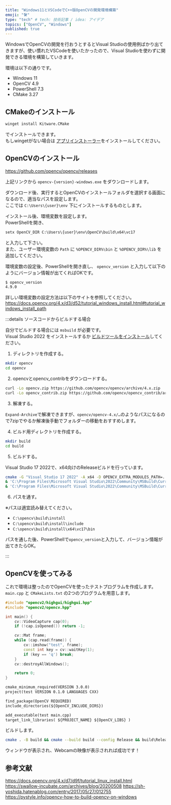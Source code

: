 ```yaml
---
title: "Windows11とVSCodeでC++版OpenCVの開発環境構築"
emoji: "🛠️"
type: "tech" # tech: 技術記事 / idea: アイデア
topics: ["OpenCV", "Windows"]
published: true
---
```


WindowsでOpenCVの開発を行おうとするとVisual Studioの使用例ばかり出てきますが、使い慣れたVSCodeを使いたかったので、Visual Studioを使わずに開発できる環境を構築していきます。  

環境は以下の通りです。  

- Windows 11
- OpenCV 4.9
- PowerShell 7.3
- CMake 3.27

## CMakeのインストール

```sh
winget install Kitware.CMake
```

でインストールできます。  
もしwingetがない場合は [アプリインストーラー](https://apps.microsoft.com/detail/9nblggh4nns1?rtc=1&hl=ja-jp&gl=JP)をインストールしてください。  

## OpenCVのインストール

https://github.com/opencv/opencv/releases

上記リンクから `opencv-{version}-windows.exe` をダウンロードします。  

ダウンロード後、実行するとOpenCVのインストールフォルダを選択する画面になるので、適当なパスを設定します。  
ここでは `C:\Users\{user}\env` 下にインストールするものとします。  

インストール後、環境変数を設定します。  
PowerShellを開き、

```txt
setx OpenCV_DIR C:\Users\{user}\env\OpenCV\build\x64\vc17
```

と入力して下さい。  
また、ユーザー環境変数の `Path` に `%OPENCV_DIR%\bin` と `%OPENCV_DIR%\lib` を追加してください。  

環境変数の設定後、PowerShellを開き直し、 `opencv_version` と入力して以下のようにバージョン情報が出てくればOKです。  

```txt
$ opencv_version
4.9.0
```

詳しい環境変数の設定方法は以下のサイトを参照してください。  
https://docs.opencv.org/4.x/d3/d52/tutorial_windows_install.html#tutorial_windows_install_path

:::details ソースコードからビルドする場合

自分でビルドする場合には `msbuild` が必要です。  
Visual Studio 2022 をインストールするか [ビルドツールをインストール](https://www.kkaneko.jp/tools/win/buildtool2022.html)してください。  

1. ディレクトリを作成する。  

```sh
mkdir opencv
cd opencv
```

2. opencvとopencv_contribをダウンロードする。  

```sh
curl -Lo opencv.zip https://github.com/opencv/opencv/archive/4.x.zip
curl -Lo opencv_contrib.zip https://github.com/opencv/opencv_contrib/archive/4.x.zip
```

3. 解凍する。  

`Expand-Archive`で解凍できますが、`opencv/opencv-4.x/…`のようなパスになるので7zipでやるか解凍後手動でフォルダーの移動をおすすめします。  

4. ビルド用ディレクトリを作成する。  

```sh
mkdir build
cd build
```

5. ビルドする。  

Visual Studio 17 2022で、x64向けのReleaseビルドを行っています。  

```sh
cmake -G "Visual Studio 17 2022" -A x64 -D OPENCV_EXTRA_MODULES_PATH=../opencv_contrib-4.x/modules -D BUILD_opencv_world=ON ../opencv-4.x
& 'C:\Program Files\Microsoft Visual Studio\2022\Community\MSBuild\Current\Bin\MSBuild.exe' .\ALL_BUILD.vcxproj /p:Configuration=Release /p:Platform=x64
& 'C:\Program Files\Microsoft Visual Studio\2022\Community\MSBuild\Current\Bin\MSBuild.exe' .\INSTALL.vcxproj /p:Configuration=Release /p:Platform=x64
```

6. パスを通す。

※パスは適宜読み替えてください。  

- `C:\opencv\build\install`
- `C:\opencv\build\install\include`
- `C:\opencv\build\install\x64\vc17\bin`

パスを通した後、PowerShellで`opencv_version`と入力して、バージョン情報が出てきたらOK。  

:::

## OpenCVを使ってみる

これで環境は整ったのでOpenCVを使ったテストプログラムを作成します。  
`main.cpp` と `CMakeLists.txt` の2つのプログラムを用意します。  

```cpp:main.cpp
#include "opencv2/highgui/highgui.hpp"
#include "opencv2/opencv.hpp"

int main() {
    cv::VideoCapture cap(0);
    if (!cap.isOpened()) return -1;

    cv::Mat frame;
    while (cap.read(frame)) {
        cv::imshow("test", frame);
        const int key = cv::waitKey(1);
        if (key == 'q') break;
    }
    cv::destroyAllWindows();

    return 0;
}
```

```cmake:CMakeLists.txt
cmake_minimum_required(VERSION 3.0.0)
project(test VERSION 0.1.0 LANGUAGES CXX)

find_package(OpenCV REQUIRED)
include_directories(${OpenCV_INCLUDE_DIRS})

add_executable(test main.cpp)
target_link_libraries( ${PROJECT_NAME} ${OpenCV_LIBS} )
```

ビルドします。  

```sh
cmake . -B build && cmake --build build --config Release && build\Release\test.exe
```

ウィンドウが表示され、Webcamの映像が表示されれば成功です！  

## 参考文献

https://docs.opencv.org/4.x/d7/d9f/tutorial_linux_install.html
https://swallow-incubate.com/archives/blog/20200508
https://sh-yoshida.hatenablog.com/entry/2017/05/27/012755
https://pystyle.info/opencv-how-to-build-opencv-on-windows
